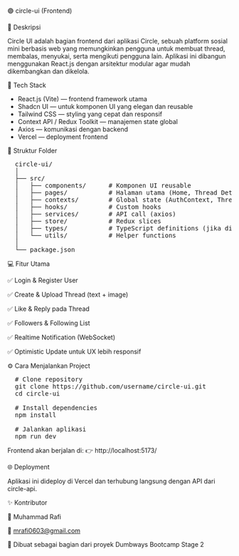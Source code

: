 🟣 circle-ui (Frontend)

📘 Deskripsi

Circle UI adalah bagian frontend dari aplikasi Circle, sebuah platform sosial mini berbasis web yang memungkinkan pengguna untuk membuat thread, membalas, menyukai, serta mengikuti pengguna lain. Aplikasi ini dibangun menggunakan React.js dengan arsitektur modular agar mudah dikembangkan dan dikelola.

🚀 Tech Stack
- React.js (Vite) — frontend framework utama
- Shadcn UI — untuk komponen UI yang elegan dan reusable
- Tailwind CSS — styling yang cepat dan responsif
- Context API / Redux Toolkit — manajemen state global
- Axios — komunikasi dengan backend
- Vercel — deployment frontend

📁 Struktur Folder
<pre>
  circle-ui/
  │
  ├── src/
  │   ├── components/      # Komponen UI reusable
  │   ├── pages/           # Halaman utama (Home, Thread Detail, Follows, dll)
  │   ├── contexts/        # Global state (AuthContext, ThreadContext)
  │   ├── hooks/           # Custom hooks
  │   ├── services/        # API call (axios)
  │   ├── store/           # Redux slices
  │   ├── types/           # TypeScript definitions (jika digunakan)
  │   └── utils/           # Helper functions
  │
  └── package.json
</pre>

💻 Fitur Utama

✅ Login & Register User

✅ Create & Upload Thread (text + image)

✅ Like & Reply pada Thread

✅ Followers & Following List

✅ Realtime Notification (WebSocket)

✅ Optimistic Update untuk UX lebih responsif

⚙️ Cara Menjalankan Project
<pre>
  # Clone repository
  git clone https://github.com/username/circle-ui.git
  cd circle-ui
  
  # Install dependencies
  npm install
  
  # Jalankan aplikasi
  npm run dev
</pre>

Frontend akan berjalan di:
👉 http://localhost:5173/

🌐 Deployment

  Aplikasi ini dideploy di Vercel dan terhubung langsung dengan API dari circle-api.

✨ Kontributor

👤 Muhammad Rafi

📧 mrafi0603@gmail.com

🚀 Dibuat sebagai bagian dari proyek Dumbways Bootcamp Stage 2
